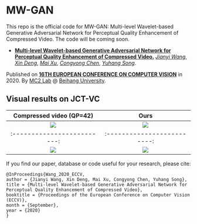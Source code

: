 # MW-GAN
This repo is the official code for MW-GAN: Multi-level Wavelet-based Generative Adversarial Network for Perceptual Quality Enhancement of Compressed Video.
The code will be coming soon.

* [**Multi-level Wavelet-based Generative Adversarial Network for Perceptual Quality Enhancement of Compressed Video.**](https://arxiv.org/abs/2008.00499)
[*Jianyi Wang*](http://buaamc2.net/html/Members/jianyiwang.html),
[*Xin Deng*](http://www.commsp.ee.ic.ac.uk/~xindeng/),
[*Mai Xu*](http://shi.buaa.edu.cn/MaiXu/zh_CN/index.htm),
[*Congyong Chen*](),
[*Yuhang Song*](http://www.cs.ox.ac.uk/people/yuhang.song/).

Published on [**16TH EUROPEAN CONFERENCE ON COMPUTER VISION**](https://eccv2020.eu/) in 2020.
By [MC2 Lab](http://buaamc2.net/) @ [Beihang University](http://ev.buaa.edu.cn/).

## Visual results on JCT-VC

Compressed video (QP=42)      |  Ours
:-------------------------:|:-------------------------:
![](https://github.com/IceClear/MW-GAN/blob/master/figure/basketball-lq.gif)  |  ![](https://github.com/IceClear/MW-GAN/blob/master/figure/basketball-our.gif) 
:-------------------------:|:-------------------------:
![](https://github.com/IceClear/MW-GAN/blob/master/figure/blow-lq.gif)  |  ![](https://github.com/IceClear/MW-GAN/blob/master/figure/blow-our.gif) 

If you find our paper, database or code useful for your research, please cite:
```
@InProceedings{Wang_2020_ECCV,
author = {Jianyi Wang, Xin Deng, Mai Xu, Congyong Chen, Yuhang Song},
title = {Multi-level Wavelet-based Generative Adversarial Network for Perceptual Quality Enhancement of Compressed Video},
booktitle = {Proceedings of the European Conference on Computer Vision (ECCV)},
month = {September},
year = {2020}
}
```

